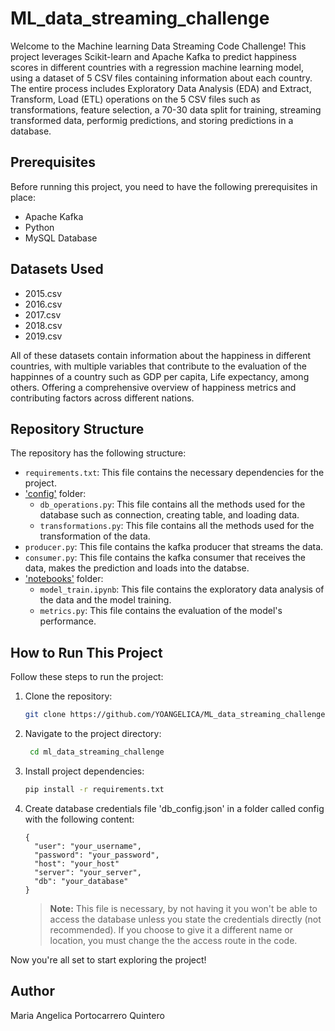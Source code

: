 # ML_data_streaming_challenge

Welcome to the Machine learning Data Streaming Code Challenge! This project leverages Scikit-learn and Apache Kafka to predict happiness scores in different countries with a regression machine learning model, using a dataset of 5 CSV files containing information about each country. The entire process includes Exploratory Data Analysis (EDA) and Extract, Transform, Load (ETL) operations on the 5 CSV files such as transformations, feature selection, a 70-30 data split for training, streaming transformed data, performig predictions, and storing predictions in a database. 

## Prerequisites

Before running this project, you need to have the following prerequisites in place:

- Apache Kafka
- Python
- MySQL Database

## Datasets Used

- 2015.csv
- 2016.csv
- 2017.csv
- 2018.csv
- 2019.csv

All of these datasets contain information about the happiness in different countries, with multiple variables that contribute to the evaluation of the happinnes of a country such as GDP per capita, Life expectancy, among others. Offering a comprehensive overview of happiness metrics and contributing factors across different nations.

## Repository Structure

The repository has the following structure:
- `requirements.txt`: This file contains the necessary dependencies for the project.
- ['config'](./config) folder:
   - `db_operations.py`: This file contains all the methods used for the database such as connection, creating table, and loading data.
   - `transformations.py`: This file contains all the methods used for the transformation of the data.
- `producer.py`: This file contains the kafka producer that streams the data.
- `consumer.py`: This file contains the kafka consumer that receives the data, makes the prediction and loads into the databse.
- ['notebooks'](./notebooks) folder:
   - `model_train.ipynb`: This file contains the exploratory data analysis of the data and the model training.
   - `metrics.py`: This file contains the evaluation of the model's performance.


## How to Run This Project

Follow these steps to run the project:

1. Clone the repository: 
    ```bash
    git clone https://github.com/YOANGELICA/ML_data_streaming_challenge
    ```

2. Navigate to the project directory: 
   ```bash
    cd ml_data_streaming_challenge
   ```

3. Install project dependencies:
   ```bash
   pip install -r requirements.txt
   ```

4. Create database credentials file 'db_config.json' in a folder called config with the following content:
      ```
      {
        "user": "your_username",
        "password": "your_password",
        "host": "your_host"
        "server": "your_server",
        "db": "your_database"
      }
      ```

    > **Note:** This file is necessary, by not having it you won't be able to access the database unless you state the credentials directly (not recommended). If you choose to give it a different name or location, you must change the the access route in the code.
    >


Now you're all set to start exploring the project!

## Author
Maria Angelica Portocarrero Quintero
